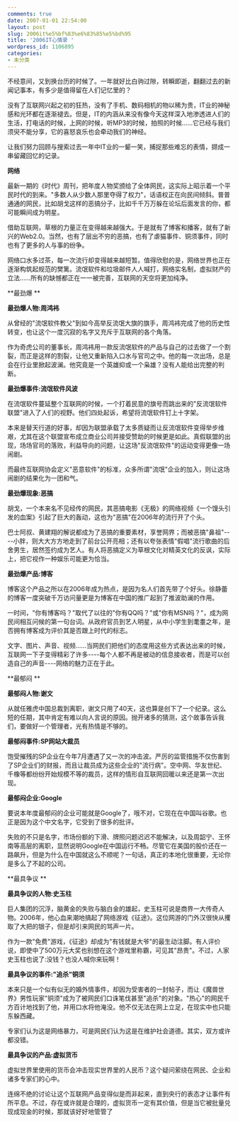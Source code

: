 ```yaml
---
comments: true
date: 2007-01-01 22:54:00
layout: post
slug: 2006it%e5%bf%83%e6%83%85%e5%bd%95
title: '2006IT心情录 '
wordpress_id: 1106895
categories:
- 未分类
---
```


不经意间，又到换台历的时候了。一年就好比白驹过隙，转瞬即逝，翻翻过去的新闻记事本，有多少是值得留在人们记忆里的？ 




没有了互联网兴起之初的狂热，没有了手机、数码相机的物以稀为贵，IT业的神秘感和光环都在逐渐褪去。但是，IT的内涵从来没有像今天这样深入地渗透进人们的生活，打电话的时候，上网的时候，听MP3的时候，拍照的时候……它已经与我们须臾不能分享，它的喜怒哀乐也会牵动我们的神经。 




让我们努力回顾与搜索过去一年中IT业的一颦一笑，捕捉那些难忘的表情，撷成一串留藏回忆的记录。 




**网络**




最新一期的《时代》周刊，把年度人物奖颁给了全体网民，这实际上昭示着一个平民时代的到来。"多数人从少数人那里夺得了权力"，话语权正在向民间倾斜。普普通通的网民，比如胡戈这样的恶搞分子，比如千千万万躲在论坛后面发言的你，都可能瞬间成为明星。 




借助互联网，草根的力量正在变得越来越强大。于是就有了博客和播客，就有了新兴的Web2.0。当然，也有了层出不穷的恶搞，也有了虐猫事件、铜须事件，同时也有了更多的人与事的纷争。 




网络口水多过茶，每一次流行却变得越来越短暂。值得欣慰的是，网络世界也正在逐渐构筑起规范的樊篱。流氓软件和垃圾邮件人人喊打，网络实名制，虚拟财产的立法……所有的缺憾都正在一一被完善，互联网的天空将更加纯净。 




**最劲爆 **




**最劲爆人物:周鸿袆**




从曾经的"流氓软件教父"到如今高举反流氓大旗的旗手，周鸿袆完成了他的历史性转变，也让这个一度沉寂的名字又充斥于互联网的各个角落。 




作为奇虎公司的董事长，周鸿袆用一款反流氓软件的产品与自己的过去做了一个割裂，而正是这样的割裂，让他又重新陷入口水与官司之中。他的每一次出场，总是会在行业里掀起波澜。他究竟是一个英雄抑或一个枭雄？没有人能给出完整的判断。 




**最劲爆事件:流氓软件风波**




在流氓软件蔓延整个互联网的时候，一个打着民意的旗号而跳出来的"反流氓软件联盟"进入了人们的视野。他们四处起诉，希望将流氓软件钉上十字架。 




本来是替天行道的好事，却因为联盟承载了太多质疑而让反流氓软件变得举步维艰，尤其在这个联盟宣布成立商业公司并接受赞助的时候更是如此。真假联盟的出现，场场官司的落败，利益导向的问题，让这场"反流氓软件"的运动变得更像一场闹剧。 




而最终互联网协会定义"恶意软件"的标准，众多所谓"流氓"企业的加入，则让这场闹剧的结果化为一团和气。 




**最劲爆现象:恶搞**




胡戈，一个本来名不见经传的网民，其恶搞电影《无极》的网络视频《一个馒头引发的血案》引起了巨大的轰动，这也为"恶搞"在2006年的流行开了个头。 




巴士阿叔、黄建翔的解说都成为了恶搞的重要素材，享誉网界；而被恶搞"鼻祖"----小胖，则大大方方地走到了前台公开亮相；还有以夸张表情"假唱"流行歌曲的后舍男生，居然签约成为艺人。有人将恶搞定义为草根文化对精英文化的反讽，实际上，把它视作一种娱乐可能更为恰当。 




**最劲爆产品:博客**




博客这个产品之所以在2006年成为热点，是因为名人们首先带了个好头。徐静蕾的博客一度突破千万访问量更是为博客在中国的推广起到了推波助澜的作用。 




一时间，"你有博客吗？"取代了以往的"你有QQ吗？"或"你有MSN吗？"，成为网民间相互问候的第一句台词。从政府官员到艺人明星，从中小学生到耄耋之年，是否拥有博客成为评价其是否跟上时代的标志。 




文字、图片、声音、视频……当网民们把他们的态度用这些方式表达出来的时候，互联网一下子变得精彩了许多----每个人都不再是被动的信息接收者，而是可以创造自己的声音----网络的魅力正在于此。 




**最郁闷 **




**最郁闷人物:谢文**




从就任雅虎中国总裁到离职，谢文只用了40天，这也算是创下了一个纪录。这么短的任期，其中肯定有难以向人言说的原因。抛开诸多的猜测，这个故事告诉我们，要做好一个管理者，光有热情是不够的。 




**最郁闷事件:SP网站大裁员**




饱受摧残的SP企业在今年7月遭遇了又一次的冲击波。严厉的监管措施不仅伤害到了SP企业们的财报，而且让裁员成为这些企业的"流行病"。空中网、华友世纪、千橡等都纷纷开始规模不等的裁员，这样的情形自互联网回暖以来还是第一次出现。 




**最郁闷企业:Google**




要说本年度最郁闷的企业可能就是Google了，哦不对，它现在在中国叫谷歌。也正是因为这个中文名字，它受到了很多的批评。 




失败的不只是名字，市场份额的下滑、牌照问题迟迟不能解决，以及周韶宁、王怀南等高层的离职，显然说明Google在中国运行不畅。尽管它在美国的股价还在一路飙升，但是为什么在中国就这么不顺呢？一句话，真正的本地化很重要，无论你是多么了不起的公司。 




**最具争议 **




**最具争议的人物:史玉柱**




巨人集团的沉浮，脑黄金的失败与脑白金的雄起，史玉柱可说是商界一大传奇人物。2006年，他心血来潮地搞起了网络游戏《征途》。这位网游的门外汉很快从攫取了大把的银子，但是却引来网民的骂声一片。 




作为一款"免费"游戏，《征途》却成为"有钱就是大爷"的最生动注脚。有人评价说，即使中了500万元大奖也别想在这个游戏里称霸，可见其"昂贵"。不过，人家史玉柱也说了:没钱？也没人喊你来玩啊！ 




**最具争议的事件:"追杀"铜须**




本来只是一个似有似无的婚外情事件，却因为受害者的一封帖子，而让《魔兽世界》男性玩家"铜须"成为了被网民们口诛笔伐甚至"追杀"的对象。"热心"的网民千方百计地找到了他，并用口水将他淹没。他不仅无法在网上立足，在现实中也只能东躲西藏。 




专家们认为这是网络暴力，可是网民们认为这是在维护社会道德。其实，双方或许都没错。 




**最具争议的产品:虚拟货币**




虚拟世界里使用的货币会冲击现实世界里的人民币？这个疑问萦绕在网民、企业和诸多专家们的心中。 




连绵不绝的讨论让这个互联网产品变得似是而非起来，直到央行的表态才让事件有所平息。不过，存在或许就是合理的，虚拟货币一定有其价值，但是当它被批量兑现成现金的时候，那就该好好地管管了
